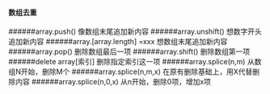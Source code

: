 #### 数组去重
######array.push() 像数组末尾追加新内容
######array.unshift() 想数字开头追加新内容
######array.[array.length] =xxx 想数组末尾追加新内容
######array.pop() 删除数组最后一项
######array.shift() 删除数组第一项
######delete array[索引] 删除指定索引这一项
######array.splice(n,m) 从数组N开始，删除M个
######array.splice(n,m,x) 在原有删除基础上，用X代替删除内容
######array.splice(n,0,x) 从n开始，删除0项，增加x项
